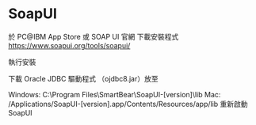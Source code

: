 # SoapUI
於 PC@IBM App Store 或 SOAP UI 官網 下載安裝程式
https://www.soapui.org/tools/soapui/

執行安裝

下載 Oracle JDBC 驅動程式 （ojdbc8.jar）放至

Windows: C:\Program Files\SmartBear\SoapUI-[version]\lib
Mac: /Applications/SoapUI-[version].app/Contents/Resources/app/lib
重新啟動 SoapUI
